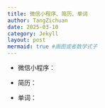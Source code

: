 ```yaml
---
title: 微信小程序、简历、单词
author: TangZichuan
date: 2025-03-10
category: Jekyll
layout: post
mermaid: true #画图或者数学式子
---
```

- 微信小程序：
  
- 简历：


- 单词：

    
